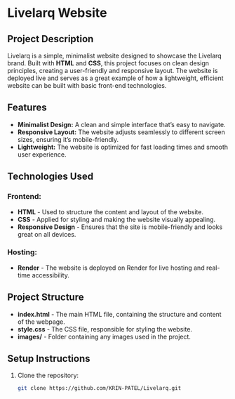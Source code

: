 # Livelarq Website

## Project Description

Livelarq is a simple, minimalist website designed to showcase the Livelarq brand. Built with **HTML** and **CSS**, this project focuses on clean design principles, creating a user-friendly and responsive layout. The website is deployed live and serves as a great example of how a lightweight, efficient website can be built with basic front-end technologies.

## Features

- **Minimalist Design:** A clean and simple interface that’s easy to navigate.
- **Responsive Layout:** The website adjusts seamlessly to different screen sizes, ensuring it’s mobile-friendly.
- **Lightweight:** The website is optimized for fast loading times and smooth user experience.

## Technologies Used

### Frontend:
- **HTML** - Used to structure the content and layout of the website.
- **CSS** - Applied for styling and making the website visually appealing.
- **Responsive Design** - Ensures that the site is mobile-friendly and looks great on all devices.

### Hosting:
- **Render** - The website is deployed on Render for live hosting and real-time accessibility.

## Project Structure

- **index.html** - The main HTML file, containing the structure and content of the webpage.
- **style.css** - The CSS file, responsible for styling the website.
- **images/** - Folder containing any images used in the project.

## Setup Instructions

1. Clone the repository:
   ```bash
   git clone https://github.com/KRIN-PATEL/Livelarq.git
